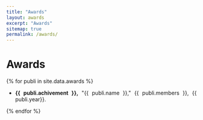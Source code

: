 ```yaml
---
title: "Awards"
layout: awards
excerpt: "Awards"
sitemap: true
permalink: /awards/
---
```



# Awards

{% for publi in site.data.awards %}
<div style="text-align: justify;">
  <ul>
     <li><p><b>{{ publi.achivement }},</b> "{{ publi.name }}," {{ publi.members }}, {{ publi.year}}.</p></li>
  </ul>
</div>

  
{% endfor %}